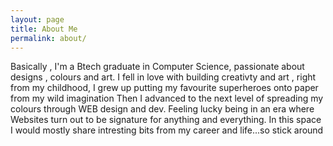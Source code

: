 ```yaml
---
layout: page
title: About Me
permalink: about/
---
```


Basically , I'm a Btech graduate in Computer Science, passionate about designs , colours and art. I fell in love with building creativty and art , right from my childhood, I grew up putting my favourite
superheroes onto paper from my wild imagination Then I advanced to the next level of spreading my colours through WEB design and dev. Feeling lucky being in an era where Websites turn out to be signature for anything and everything.
In this space I would mostly share intresting bits from my career and life...so stick around
